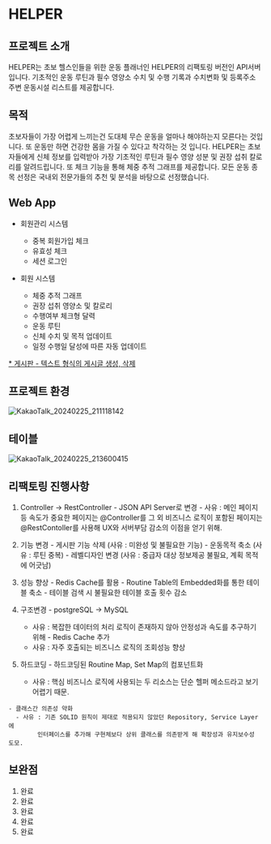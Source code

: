 # HELPER

프로젝트 소개
------
HELPER는 초보 헬스인들을 위한 운동 플래너인 HELPER의 리팩토링 버전인 API서버 입니다.
기초적인 운동 루틴과 필수 영양소 수치 및 수행 기록과 수치변화 및 등록주소 주변 운동시설 리스트를 제공합니다.


목적
------
초보자들이 가장 어렵게 느끼는건 도대체 무슨 운동을 얼마나 해야하는지 모른다는 것입니다.
또 운동만 하면 건강한 몸을 가질 수 있다고 착각하는 것 입니다. HELPER는 초보자들에게 
신체 정보를 입력받아 가장 기초적인 루틴과 필수 영양 성분 및 권장 섭취 칼로리를 알려드립니다.
또 체크 기능을 통해 체중 추적 그래프를 제공합니다.
모든 운동 종목 선정은 국내외 전문가들의 추천 및 분석을 바탕으로 선정했습니다.

Web App
------
* 회원관리 시스템
  - 중복 회원가입 체크
  - 유효성 체크
  - 세션 로그인

* 회원 시스템
  - 체중 추적 그래프
  - 권장 섭취 영양소 및 칼로리
  - 수행여부 체크형 달력
  - 운동 루틴
  - 신체 수치 및 목적 업데이트
  - 일정 수행일 달성에 따른 자동 업데이트

<U>* 게시판 </U>
  <U>- 텍스트 형식의 게시글 생성, 삭제 </U>

프로젝트 환경
------
![KakaoTalk_20240225_211118142](https://github.com/kim-0zzy/Re-HELPER/assets/117063670/d8b79d98-3130-4eba-bfa1-7e54ca13c398)


테이블
------
![KakaoTalk_20240225_213600415](https://github.com/kim-0zzy/Re-HELPER/assets/117063670/d6fe6b2a-8b75-40cb-aa77-569b01339529)


리팩토링 진행사항
------
  1. Controller -> RestController
    - JSON API Server로 변경
    - 사유 : 메인 페이지 등 속도가 중요한 페이지는 @Controller를
              그 외 비즈니스 로직이 포함된 페이지는 @RestContoller를 사용해
              UX와 서버부담 감소의 이점을 얻기 위해.
    
  2. 기능 변경
    - 게시판 기능 삭제 (사유 : 미완성 및 불필요한 기능)
    - 운동목적 축소 (사유 : 루틴 중복)
    - 레벨디자인 변경 (사유 : 중급자 대상 정보제공 불필요, 계획 목적에 어긋남)
    
  3. 성능 향상
    - Redis Cache를 활용
    - Routine Table의 Embedded화를 통한 테이블 축소
    - 테이블 검색 시 불필요한 테이블 호출 횟수 감소
    
  4. 구조변경
    - postgreSQL -> MySQL
      - 사유 : 복잡한 데이터의 처리 로직이 존재하지 않아 안정성과 속도를 추구하기 위해
    - Redis Cache 추가
      - 사유 : 자주 호출되는 비즈니스 로직의 조회성능 향상

  5. 하드코딩
    - 하드코딩된 Routine Map, Set Map의 컴포넌트화
      - 사유 : 핵심 비즈니스 로직에 사용되는 두 리소스는 단순 헬퍼 메소드라고 보기 어렵기 때문.
      
    - 클래스간 의존성 약화
      - 사유 : 기존 SOLID 원칙이 제대로 적용되지 않았던 Repository, Service Layer에
            인터페이스를 추가해 구현체보다 상위 클래스를 의존받게 해 확장성과 유지보수성 도모.
  

보완점
-----
   1. 완료
   2. 완료
   3. 완료
   4. 완료
   5. 완료

